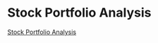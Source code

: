 # Stock Portfolio Analysis

[Stock Portfolio Analysis](https://github.com/davisk83/stock-portfolio-analysis/blob/06253276f115f0c9c3f96c43dfe245b9661db3c0/stock_portfolio_analysis.ipynb)
